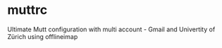 # muttrc
Ultimate Mutt configuration with multi account - Gmail and Univertity of Zürich using offlineimap
